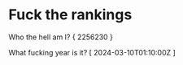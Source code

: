 # Fuck the rankings

Who the hell am I?
{ 2256230 }

What fucking year is it?
[ 2024-03-10T01:10:00Z ]
